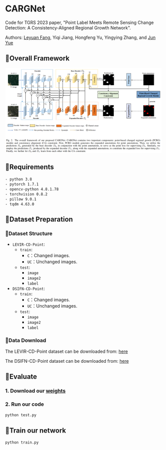 # CARGNet
Code for TGRS 2023 paper, "Point Label Meets Remote Sensing Change Detection: A Consistency-Aligned Regional Growth Network".

Authors: [Leyuan Fang](https://scholar.google.com/citations?hl=en&user=Gfa4nasAAAAJ), Yiqi Jiang, Hongfeng Yu, Yingying Zhang, and [Jun Yue](https://scholar.google.com.hk/citations?hl=zh-CN&user=epXQ1RwAAAAJ)
## 📖Overall Framework
![markdown](./images/framework.jpg)
## 📖Requirements
```
- python 3.8
- pytorch 1.7.1
- opencv-python 4.8.1.78
- torchvision 0.8.2
- pillow 9.0.1
- tqdm 4.63.0
```
## 📖Dataset Preparation
### 📔Dataset Structure
* `LEVIR-CD-Point`:
    * `train`:
      * `C`：Changed images.
      * `UC`：Unchanged images.
    * `test`:
      * `image`
      * `image2`
      * `label`
* `DSIFN-CD-Point`:
    * `train`:
      * `C`：Changed images.
      * `UC`：Unchanged images.
    * `test`:
      * `image`
      * `image2`
      * `label`
### 📔Data Download
The LEVIR-CD-Point dataset can be downloaded from: [here](https://pan.baidu.com/s/1bV1TCNxbloJveqh1eG3a7w?pwd=dskl) 

The DSIFN-CD-Point dataset can be downloaded from: [here](https://pan.baidu.com/s/12wkHXxStmlrgcNk3yMdqyA?pwd=dlst) 
## 📖Evaluate
### 1. Download our [weights](https://pan.baidu.com/s/1RkEPaV-hGVjVn0eSQ3Dbqw?pwd=xthc)
### 2. Run our code
```
python test.py
```
## 📖Train our network 
```
python train.py
```
